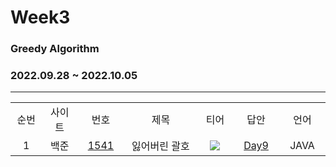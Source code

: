 # Week3
### Greedy Algorithm
### 2022.09.28 ~ 2022.10.05
---
<div align="center">
  <table>
    <tr>
      <td align="center" width="80px;";>순번</td>
      <td align="center" width="100px;";>사이트</td>
      <td align="center" width="100px;";>번호</td>
      <td align="center" width="300px;";>제목</td>
      <td align="center" width="100px;";>티어</td>
      <td align="center" width="100px;";>답안</td>
      <td align="center" width="100px;";>언어</td>
    </tr>
    <tr>
      <td align="center">
        1
      </td>
      <td align="center">
        백준
      </td>
      <td align="center">
        <a href="https://www.acmicpc.net/problem/1541">
            1541
        </a>
      </td>
      <td align="center">
        잃어버린 괄호
      </td>
      <td align="center">
        <sub><img src="https://user-images.githubusercontent.com/81818730/190453932-9fd875e8-79ee-4d3b-8f83-616a092b7c3a.png"></sub>
      </td>
      <td align="center">
        <a href="https://github.com/coteordie/Jeongheon/blob/main/Study2-Greedy/Week3/Day9/BOJ_1541.java">
            Day9
        </a>
      </td>
      <td align="center">
        JAVA
      </td>
    </tr>
  </table>
</div>
